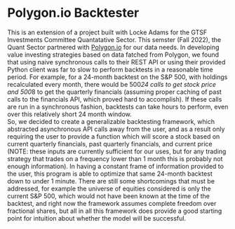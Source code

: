 # Polygon.io Backtester
This is an extension of a project built with Locke Adams for the GTSF Investments Committee Quantatative Sector. This semster (Fall 2022), the Quant Sector partnered with [Polygon.io](https://polygon.io/) for our data needs. In developing value investing strategies based on data fatched from Polygon, we found that using naive synchronous calls to their REST API or using their provided Python client was far to slow to perform backtests in a reasonable time period. For example, for a 24-month backtest on the S&P 500, with holdings recalculated every month, there would be 500*24 calls to get stock price and 500*8 to get the quarterly financials (assuming proper caching of past calls to the financials API, which proved hard to accomplish). If these calls are run in a synchronous fashion, backtests can take hours to perform, even over this relatively short 24 month window. \
So, we decided to create a generalizable backtesting framework, which abstracted asynchronous API calls away from the user, and as a result only requiring the user to provide a function which will score a stock based on current quarterly financials, past quarterly financials, and current price (NOTE: these inputs are currently sufficient for our uses, but for any trading strategy that trades on a frequency lower than 1 month this is probably not enough information). In having a constant frame of information provided to the user, this program is able to optimize that same 24-month backtest down to under 1 minute. There are still some shortcomings that must be addressed, for example the universe of equities considered is only the current S&P 500, which would not have been known at the time of the backtest, and right now the framework assumes complete freedom over fractional shares, but all in all this framework does provide a good starting point for intuition about whether the model will be successful.
